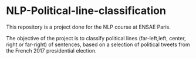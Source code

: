 # NLP-Political-line-classification
This repository is a project done for the NLP course at ENSAE Paris. 

The objective of the project is to classify political lines (far-left,left, center, right or far-right) of sentences, based on a selection of political tweets from the French 2017 presidential election.
